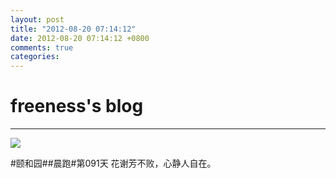 ```yaml
---
layout: post
title: "2012-08-20 07:14:12"
date: 2012-08-20 07:14:12 +0800
comments: true
categories: 
---
```


# freeness's blog

----------

![](http://okqmqrbgo.bkt.clouddn.com/201208200714121.jpg)

>
\#颐和园\#\#晨跑\#第091天 花谢芳不败，心静人自在。